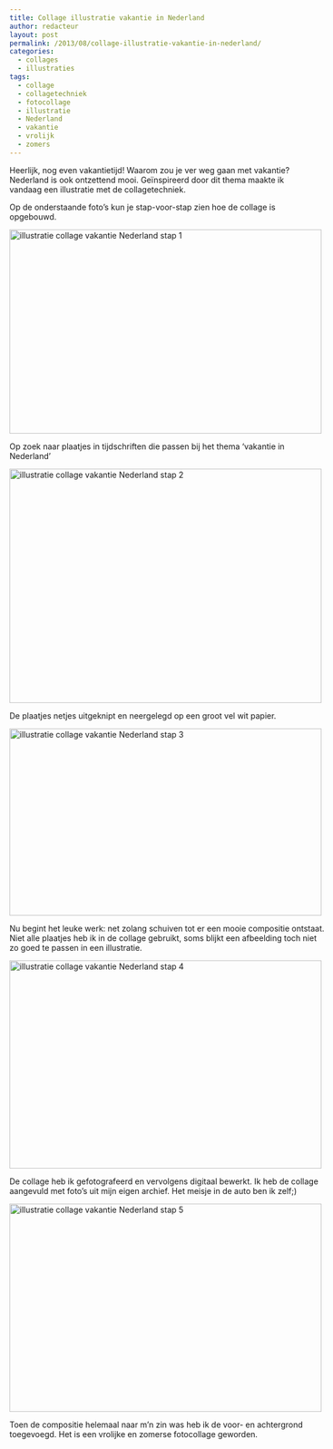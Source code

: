 ```yaml
---
title: Collage illustratie vakantie in Nederland
author: redacteur
layout: post
permalink: /2013/08/collage-illustratie-vakantie-in-nederland/
categories:
  - collages
  - illustraties
tags:
  - collage
  - collagetechniek
  - fotocollage
  - illustratie
  - Nederland
  - vakantie
  - vrolijk
  - zomers
---
```

Heerlijk, nog even vakantietijd! Waarom zou je ver weg gaan met vakantie? Nederland is ook ontzettend mooi. Geïnspireerd door dit thema maakte ik vandaag een illustratie met de collagetechniek.

Op de onderstaande foto&#8217;s kun je stap-voor-stap zien hoe de collage is opgebouwd.

<div id="attachment_4068" style="width: 560px" class="wp-caption aligncenter">
  <img class="size-full wp-image-4068" src="http://www.schildertuin.nl/wordpress/wp-content/uploads/2013/08/vakantieNL1.jpg" alt="illustratie collage vakantie Nederland stap 1" width="550" height="360" />
  
  <p class="wp-caption-text">
    Op zoek naar plaatjes in tijdschriften die passen bij het thema &#8216;vakantie in Nederland&#8217;
  </p>
</div>

<div id="attachment_4069" style="width: 560px" class="wp-caption aligncenter">
  <img class="size-full wp-image-4069" title="illustratie collage vakantie Nederland stap 2" src="http://www.schildertuin.nl/wordpress/wp-content/uploads/2013/08/vakantieNL2.jpg" alt="illustratie collage vakantie Nederland stap 2" width="550" height="413" />
  
  <p class="wp-caption-text">
    De plaatjes netjes uitgeknipt en neergelegd op een groot vel wit papier.
  </p>
</div>

<div id="attachment_4070" style="width: 560px" class="wp-caption aligncenter">
  <img class="size-full wp-image-4070" title="illustratie collage vakantie Nederland stap 3" src="http://www.schildertuin.nl/wordpress/wp-content/uploads/2013/08/vakantieNL3.jpg" alt="illustratie collage vakantie Nederland stap 3" width="550" height="330" />
  
  <p class="wp-caption-text">
    Nu begint het leuke werk: net zolang schuiven tot er een mooie compositie ontstaat. Niet alle plaatjes heb ik in de collage gebruikt, soms blijkt een afbeelding toch niet zo goed te passen in een illustratie.
  </p>
</div>

<div id="attachment_4071" style="width: 560px" class="wp-caption aligncenter">
  <img class="size-full wp-image-4071" title="illustratie collage vakantie Nederland stap 4" src="http://www.schildertuin.nl/wordpress/wp-content/uploads/2013/08/vakantieNL4.jpg" alt="illustratie collage vakantie Nederland stap 4" width="550" height="367" />
  
  <p class="wp-caption-text">
    De collage heb ik gefotografeerd en vervolgens digitaal bewerkt. Ik heb de collage aangevuld met foto&#8217;s uit mijn eigen archief. Het meisje in de auto ben ik zelf;)
  </p>
</div>

<div id="attachment_4072" style="width: 560px" class="wp-caption aligncenter">
  <img class="size-full wp-image-4072" title="illustratie collage vakantie Nederland stap 5" src="http://www.schildertuin.nl/wordpress/wp-content/uploads/2013/08/vakantieNL5.jpg" alt="illustratie collage vakantie Nederland stap 5" width="550" height="367" />
  
  <p class="wp-caption-text">
    Toen de compositie helemaal naar m&#8217;n zin was heb ik de voor- en achtergrond toegevoegd. Het is een vrolijke en zomerse fotocollage geworden.
  </p>
</div>